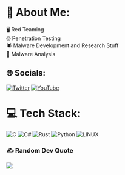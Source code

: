 # 💫 About Me:
🖥️ Red Teaming<br>🤓 Penetration Testing<br>🕷️ Malware Development and Research Stuff<br>🔎 Malware Analysis


## 🌐 Socials:
[![Twitter](https://img.shields.io/badge/Twitter-%231DA1F2.svg?logo=Twitter&logoColor=white)](https://twitter.com/D0ZzEv1L) [![YouTube](https://img.shields.io/badge/YouTube-%23FF0000.svg?logo=YouTube&logoColor=white)](https://www.youtube.com/channel/UCdtczM-8bls8K7XjgKMUO6w) 

# 💻 Tech Stack:
![C](https://img.shields.io/badge/c-%2300599C.svg?style=flat-square&logo=c&logoColor=white) ![C#](https://img.shields.io/badge/c%23-%23239120.svg?style=flat-square&logo=c-sharp&logoColor=white) ![Rust](https://img.shields.io/badge/rust-%23000000.svg?style=flat-square&logo=rust&logoColor=white) ![Python](https://img.shields.io/badge/python-3670A0?style=flat-square&logo=python&logoColor=ffdd54) ![LINUX](https://img.shields.io/badge/Linux-FCC624?style=flat-square&logo=linux&logoColor=black)


### ✍️ Random Dev Quote
![](https://quotes-github-readme.vercel.app/api?type=horizontal&theme=radical)

